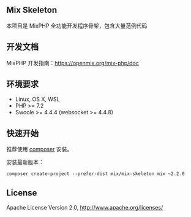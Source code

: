 ## Mix Skeleton

本项目是 MixPHP 全功能开发程序骨架，包含大量范例代码

## 开发文档

MixPHP 开发指南：https://openmix.org/mix-php/doc

## 环境要求

* Linux, OS X, WSL
* PHP >= 7.2
* Swoole >= 4.4.4 (websocket >= 4.4.8)

## 快速开始

推荐使用 [composer](https://www.phpcomposer.com/) 安装。

安装最新版本：

```shell
composer create-project --prefer-dist mix/mix-skeleton mix ~2.2.0
```

## License

Apache License Version 2.0, http://www.apache.org/licenses/
